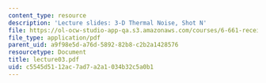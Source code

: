 ```yaml
---
content_type: resource
description: 'Lecture slides: 3-D Thermal Noise, Shot N'
file: https://ol-ocw-studio-app-qa.s3.amazonaws.com/courses/6-661-receivers-antennas-and-signals-spring-2003/c5545d5112ac7ad7a2a1034b32c5a0b1_lecture03.pdf
file_type: application/pdf
parent_uid: a9f98e5d-a76d-5892-82b8-c2b2a1428576
resourcetype: Document
title: lecture03.pdf
uid: c5545d51-12ac-7ad7-a2a1-034b32c5a0b1
---
```

